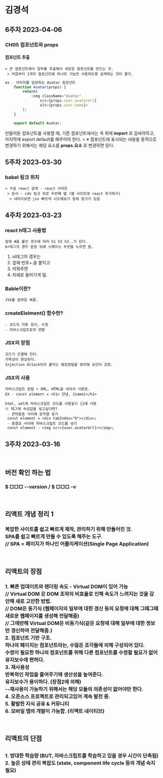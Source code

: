 # 김경석
## 6주차 2023-04-06
### CH05 컴포넌트와 props
#### 컴포넌트 추출
    > 큰 컴포넌트에서 일부를 추출해서 새로운 컴포넌트를 만드는 것.
     > 처음부터 1개의 컴포넌트에 하나의 기능만 사용하도록 설계하는 것이 좋다.
    
```js
ex - 이미지를 담당하는 Avatar 컴포넌트
    function Avatar(props) {
        return(
            <img className="Avatar"
                src={props.user.avatarUrl}
                alt={props.user.name}>
        );
    }

    export default Avatar;
```
만들어둔 컴포넌트를 사용할 때, 기존 컴포넌트에서는 꼭 위에 **import** 로 감싸야하고, 
마지막에 export default를 해주어야 한다.
    > ※ 컴포넌트에 표시되는 내용을 동적으로 변경하기 위해서는 해당 요소를 **props.요소**
    로 변경하면 된다.
    
## 5주차 2023-03-30
### babel 링크 위치  
    > 구글 react 검색 - react 사이트
     > 문서 - cdn 링크 위로 두번째 탭 (웹 사이트에 react 추가하기)
      > 내리다보면 jsx 빠르게 시도해보기 밑에 링크가 있음
## 4주차 2023-03-23  
### react h태그 사용법  
    앞에 #을 붙인 갯수에 따라 h1 h2 h3..가 된다.  
    br태그의 경우 문장 뒤에 스페이스 두번을 누르면 됨. 
1. ol태그의 경우는 
2. 앞에 번호+.을 붙이고
3. 띄워주면
4. 차례로 들어가게 됨.  

### Bable이란?
    JSX를 컴파일 해줌.
### createElelment() 함수란?
    - 코드의 자동 검사, 수정
    - 자바스크립트로의 변환
### JSX의 장점
    코드가 간결해 진다.
    가독성이 향상된다.
    Injection Attack이라 불리는 해킹방법을 방어해 보안이 강함.
### JSX의 사용
    자바스크립트 문법 + XML, HTML을 섞어서 사용함.
    EX - const element = <h1> 안녕, {name}</h1>

    html, xml에 자바스크립트 코드를 사용할시 {}에 사용
    ※ 태그에 속성값을 넣고싶다면?
     - 큰따옴표 사이에 문자열 넣기
     const element = <div tabIndex="0"></div>;
     - 중괄호 사이에 자바스크립트 코드를 넣기
     const element - <img scr={user.avatarUrl}></img>;


<h2>3주차 2023-03-16</h2>
<br>
<h2>버전 확인 하는 법</h2>
<h3>$ □□□ --version / $ □□□ -v</h3>
<br>
<h2>리액트 개념 정리 1</h2>
<h3>복잡한 사이트를 쉽고 빠르게 제작, 관리하기 위해 만들어진 것.<br>
SPA를 쉽고 빠르게 만들 수 있도록 해주는 도구.<br>
// SPA = 페이지가 하나인 어플리케이션(Single Page Application)
</h3>
<br>
<h2>리액트의 장점</h2>
<h3>
1. 빠른 업데이트와 렌더링 속도 - Virtual DOM이 있어 가능<br>
// Virtual DOM 은 DOM 조작의 비효율로 인해 속도가 느려지는 것을 감안해 새로 고안한 방법.<br>
// DOM은 동기식 (웹페이지의 일부에 대한 갱신 등의 요청에 대해 그때그때 새로운 웹페이지를 생성해 전달해줌)<br>
// 그에반해 Virtual DOM은 비동기식(같은 요청에 대해 일부에 대한 정보만 갱신하여 전달해줌.)
<br>
2. 컴포넌트 기반 구조.<br>
하나의 페이지는 컴포넌트라는, 수많은 조각들에 의해 구성되어 있다.<br>
수정이 필요한 하나의 컴포넌트를 위해 다른 컴포넌트를 수정할 필요가 없어 유지보수에 편하다.
<br>
3. 재사용성<br>
반복적인 작업을 줄여주기에 생산성을 높여준다.<br>
유지보수가 용이하다. (장점2에 의해)<br>
--재사용이 가능하기 위해서는 해당 모듈의 의존성이 없어야만 한다.<br>
4. 오픈소스 프로젝트로 관리되고있어 계속 발전 중.<br>
5. 활발한 지식 공유 & 커뮤니티<br>
6. 모바일 앱의 개발이 가능함. (리액트 네이티브)<br>
</h3><br>
<h2>리액트의 단점<h2>
<h3>
1. 방대한 학습량 (BUT, 자바스크립트를 학습하고 있을 경우 시간이 단축됨)<br>
2. 높은 상태 관리 복잡도 (state, component life cycle 등의 개념 숙지 필요)<br>
</h3>